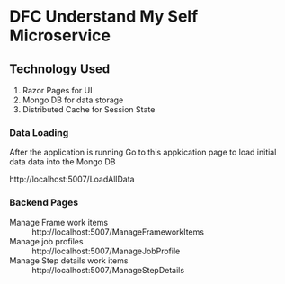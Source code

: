 # DFC Understand My Self Microservice

<h2>Technology Used </h2>

<ol>
  <li> Razor Pages for UI </li>
   <li> Mongo DB for data storage </li>
 <li> Distributed Cache for Session State </li>
</ol>


<h3> Data Loading </h3>
After the application is running
Go to this appkication page to load initial data data into the Mongo DB

http://localhost:5007/LoadAllData

<h3> Backend Pages </h3>
<dl>
  <dt>Manage Frame work items</dt> <dd> http://localhost:5007/ManageFrameworkItems </dd>
   <dt>Manage job profiles</dt> <dd> http://localhost:5007/ManageJobProfile </dd>
  <dt> Manage Step details work items</dt> <dd> http://localhost:5007/ManageStepDetails </dd>
  </dl>
